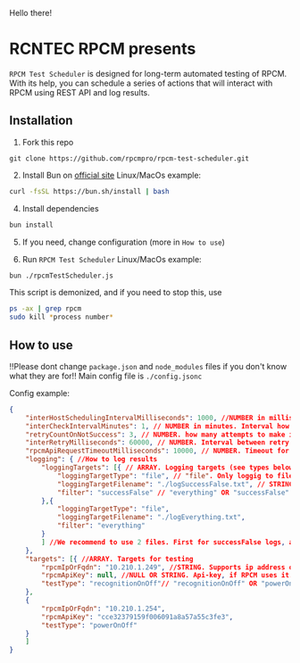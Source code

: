 Hello there!

# RCNTEC RPCM presents
`RPCM Test Scheduler` is designed for long-term automated testing of RPCM.
With its help, you can schedule a series of actions that will interact with RPCM using REST API 
and log results.

## Installation
1. Fork this repo

```git clone https://github.com/rpcmpro/rpcm-test-scheduler.git```

2. Install Bun on [official site](https://bun.sh/)
Linux/MacOs example:
```bash
curl -fsSL https://bun.sh/install | bash
```
4. Install dependencies
```bash
bun install
```
5. If you need, change configuration (more in `How to use`)
   
6. Run `RPCM Test Scheduler`
Linux/MacOs example:
```bash
bun ./rpcmTestScheduler.js
```
This script is demonized, and if you need to stop this, use
```bash
ps -ax | grep rpcm
sudo kill *process number*
```

## How to use
!!Please dont change `package.json` and `node_modules` files if you don't know what they are for!!
Main config file is `./config.jsonc`

Config example:
```JSON
{
    "interHostSchedulingIntervalMilliseconds": 1000, //NUMBER in milliseconds. Interval between requests for one host
    "interCheckIntervalMinutes": 1, // NUMBER in minutes. Interval how often to check group of hosts
    "retryCountOnNotSuccess": 3, // NUMBER. how many attempts to make if the check fails
    "interRetryMilliseconds": 60000, // NUMBER. Interval between retry if the check fails
    "rpcmApiRequestTimeoutMilliseconds": 10000, // NUMBER. Timeout for REST API requests
    "logging": { //How to log results
        "loggingTargets": [{ // ARRAY. Logging targets (see types below)
            "loggingTargetType": "file", // "file". Only loggig to files supported so far
            "loggingTargetFilename": "./logSuccessFalse.txt", // STRING (path). Log file location name and path
            "filter": "successFalse" // "everything" OR "successFalse" - for only unsuccessful (bad) logs. "everything" - for all logs
        },{
            "loggingTargetType": "file",
            "loggingTargetFilename": "./logEverything.txt",
            "filter": "everything"
        }
        ] //We recommend to use 2 files. First for successFalse logs, and second for all logs
    },
    "targets": [{ //ARRAY. Targets for testing
        "rpcmIpOrFqdn": "10.210.1.249", //STRING. Supports ip address or FQDN (interdevochka-rpcm.local)
        "rpcmApiKey": null, //NULL OR STRING. Api-key, if RPCM uses it. Check the module settings (Configuration -> API Service Settings -> "API Authentication" switch)
        "testType": "recognitionOnOff"// "recognitionOnOff" OR "powerOnOff"
    },
    {
        "rpcmIpOrFqdn": "10.210.1.254",
        "rpcmApiKey": "cce32379159f006091a8a57a55c3fe3",
        "testType": "powerOnOff"
    }
    ]
}
```

